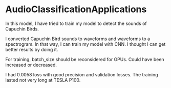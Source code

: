 # AudioClassificationApplications

In this model, I have tried to train my model to detect the sounds of Capuchin Birds.

I converted Capuchin Bird sounds to waveforms and waveforms to a spectrogram. In that way, I can train my model with CNN. I thought I can get better results by doing it.

For training, batch_size should be reconsidered for GPUs. Could have been increased or decreased.

I had 0.0058 loss with good precision and validation losses. The training lasted not very long at TESLA P100. 
